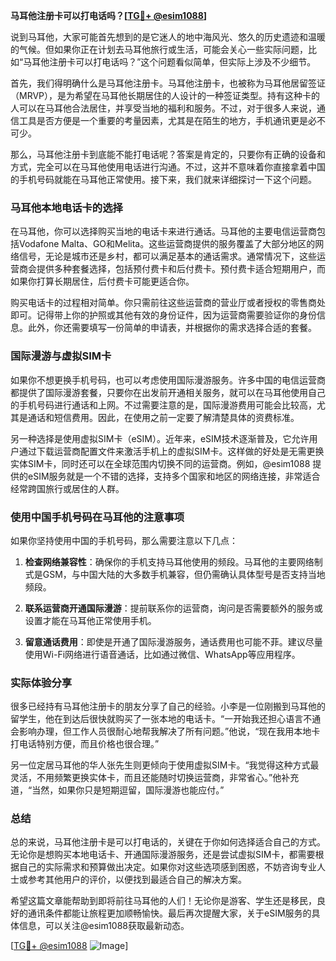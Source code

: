 **马耳他注册卡可以打电话吗？[[TG💪+ @esim1088](https://t.me/s/esim1088)]**

说到马耳他，大家可能首先想到的是它迷人的地中海风光、悠久的历史遗迹和温暖的气候。但如果你正在计划去马耳他旅行或生活，可能会关心一些实际问题，比如“马耳他注册卡可以打电话吗？”这个问题看似简单，但实际上涉及不少细节。

首先，我们得明确什么是马耳他注册卡。马耳他注册卡，也被称为马耳他居留签证（MRVP），是为希望在马耳他长期居住的人设计的一种签证类型。持有这种卡的人可以在马耳他合法居住，并享受当地的福利和服务。不过，对于很多人来说，通信工具是否方便是一个重要的考量因素，尤其是在陌生的地方，手机通讯更是必不可少。

那么，马耳他注册卡到底能不能打电话呢？答案是肯定的，只要你有正确的设备和方式，完全可以在马耳他使用电话进行沟通。不过，这并不意味着你直接拿着中国的手机号码就能在马耳他正常使用。接下来，我们就来详细探讨一下这个问题。

### 马耳他本地电话卡的选择

在马耳他，你可以选择购买当地的电话卡来进行通话。马耳他的主要电信运营商包括Vodafone Malta、GO和Melita。这些运营商提供的服务覆盖了大部分地区的网络信号，无论是城市还是乡村，都可以满足基本的通话需求。通常情况下，这些运营商会提供多种套餐选择，包括预付费卡和后付费卡。预付费卡适合短期用户，而如果你打算长期居住，后付费卡可能更适合你。

购买电话卡的过程相对简单。你只需前往这些运营商的营业厅或者授权的零售商处即可。记得带上你的护照或其他有效的身份证件，因为运营商需要验证你的身份信息。此外，你还需要填写一份简单的申请表，并根据你的需求选择合适的套餐。

### 国际漫游与虚拟SIM卡

如果你不想更换手机号码，也可以考虑使用国际漫游服务。许多中国的电信运营商都提供了国际漫游套餐，只要你在出发前开通相关服务，就可以在马耳他使用自己的手机号码进行通话和上网。不过需要注意的是，国际漫游费用可能会比较高，尤其是通话和短信费用。因此，在使用之前一定要了解清楚具体的资费标准。

另一种选择是使用虚拟SIM卡（eSIM）。近年来，eSIM技术逐渐普及，它允许用户通过下载运营商配置文件来激活手机上的虚拟SIM卡。这样做的好处是无需更换实体SIM卡，同时还可以在全球范围内切换不同的运营商。例如，@esim1088 提供的eSIM服务就是一个不错的选择，支持多个国家和地区的网络连接，非常适合经常跨国旅行或居住的人群。

### 使用中国手机号码在马耳他的注意事项

如果你坚持使用中国的手机号码，那么需要注意以下几点：

1. **检查网络兼容性**：确保你的手机支持马耳他使用的频段。马耳他的主要网络制式是GSM，与中国大陆的大多数手机兼容，但仍需确认具体型号是否支持当地频段。
   
2. **联系运营商开通国际漫游**：提前联系你的运营商，询问是否需要额外的服务或设置才能在马耳他正常使用手机。

3. **留意通话费用**：即使是开通了国际漫游服务，通话费用也可能不菲。建议尽量使用Wi-Fi网络进行语音通话，比如通过微信、WhatsApp等应用程序。

### 实际体验分享

很多已经持有马耳他注册卡的朋友分享了自己的经验。小李是一位刚搬到马耳他的留学生，他在到达后很快就购买了一张本地的电话卡。“一开始我还担心语言不通会影响办理，但工作人员很耐心地帮我解决了所有问题。”他说，“现在我用本地卡打电话特别方便，而且价格也很合理。”

另一位定居马耳他的华人张先生则更倾向于使用虚拟SIM卡。“我觉得这种方式最灵活，不用频繁更换实体卡，而且还能随时切换运营商，非常省心。”他补充道，“当然，如果你只是短期逗留，国际漫游也能应付。”

### 总结

总的来说，马耳他注册卡是可以打电话的，关键在于你如何选择适合自己的方式。无论你是想购买本地电话卡、开通国际漫游服务，还是尝试虚拟SIM卡，都需要根据自己的实际需求和预算做出决定。如果你对这些选项感到困惑，不妨咨询专业人士或参考其他用户的评价，以便找到最适合自己的解决方案。

希望这篇文章能帮助到即将前往马耳他的人们！无论你是游客、学生还是移民，良好的通讯条件都能让旅程更加顺畅愉快。最后再次提醒大家，关于eSIM服务的具体信息，可以关注@esim1088获取最新动态。

[[TG💪+ @esim1088](https://t.me/s/esim1088) ![Image](https://i.postimg.cc/4NQfJmqS/Snipaste-2025-05-13-00-14-12.png)]